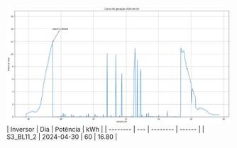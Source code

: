 ![My Image](30_04_2024-S3_BL11_2.png)
| Inversor | Dia | Potência | kWh    |
| -------- | --- | -------- | ------ |
| S3_BL11_2       | 2024-04-30  | 60       | 16.80 |